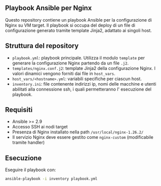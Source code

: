 ## Playbook Ansible per Nginx

Questo repository contiene un playbook Ansible per la configurazione di Nginx su VM target. Il playbook si occupa del deploy di un file di configurazione generato tramite template Jinja2, adattato ai singoli host.

## Struttura del repository

- `playbook.yml`: playbook principale. Utilizza il modulo `template` per generare la configurazione Nginx partendo da un file `.j2`.
- `templates/nginx.conf.j2`: template Jinja2 della configurazione Nginx. I valori dinamici vengono forniti dai file in `host_vars`.
- `host_vars/<hostname>.yml`: variabili specifiche per ciascun host. 
- `inventory.ini`: file contenente indirizzi ip, nomi delle macchine e utenti abilitati alla connessione ssh, i quali  permetteranno l' esecuzione del playbook.

##  Requisiti

- Ansible >= 2.9
- Accesso SSH ai nodi target
- Presenza di Nginx installato nella path `/usr/local/nginx-1.26.2/`
- Il servizio Nginx deve essere gestito come `nginx-custom` (modificabile tramite handler)

## Esecuzione

Eseguire il playbook con:

```bash
ansible-playbook -i inventory playbook.yml


